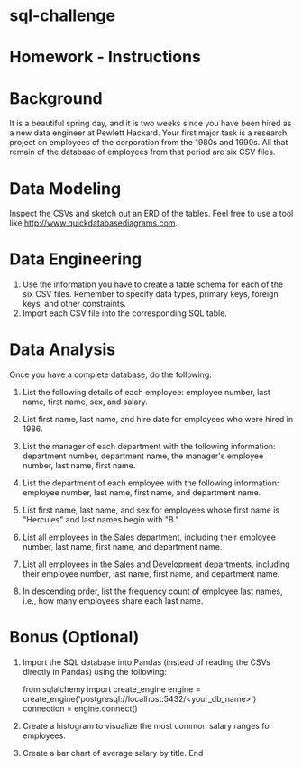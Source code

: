 #  sql-challenge
# Homework -  Instructions

# Background

It is a beautiful spring day, and it is two weeks since you have been hired as a new data engineer at Pewlett Hackard. Your first major task is a research project on employees of the corporation from the 1980s and 1990s. All that remain of the database of employees from that period are six CSV files.

# Data Modeling
Inspect the CSVs and sketch out an ERD of the tables. Feel free to use a tool like http://www.quickdatabasediagrams.com.

# Data Engineering

1.  Use the information you have to create a table schema for each of the six CSV files. Remember to specify data types, primary keys, foreign keys, and other constraints.
2.  Import each CSV file into the corresponding SQL table. 

# Data Analysis

Once you have a complete database, do the following:

1.  List the following details of each employee: employee number, last name, first name, sex, and salary.

2.  List first name, last name, and hire date for employees who were hired in 1986.

3.  List the manager of each department with the following information: department number, department name, the manager's employee number, last name, first name.

4. List the department of each employee with the following information: employee number, last name, first name, and department name.

5.  List first name, last name, and sex for employees whose first name is "Hercules" and last names begin with "B."

6.  List all employees in the Sales department, including their employee number, last name, first name, and department name.

7.  List all employees in the Sales and Development departments, including their employee number, last name, first name, and department name.

8.  In descending order, list the frequency count of employee last names, i.e., how many employees share each last name.

# Bonus (Optional)

1.  Import the SQL database into Pandas (instead of reading the CSVs directly in Pandas) using the following: 

    from sqlalchemy import create_engine
    engine = create_engine('postgresql://localhost:5432/<your_db_name>')
    connection = engine.connect()

2.  Create a histogram to visualize the most common salary ranges for employees.

3.  Create a bar chart of average salary by title.
End
